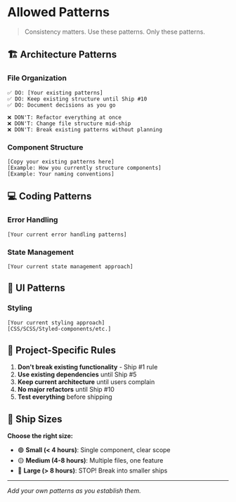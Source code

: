 # Allowed Patterns

> Consistency matters. Use these patterns. Only these patterns.

## 🏗️ Architecture Patterns

### File Organization
```
✅ DO: [Your existing patterns]
✅ DO: Keep existing structure until Ship #10
✅ DO: Document decisions as you go

❌ DON'T: Refactor everything at once
❌ DON'T: Change file structure mid-ship
❌ DON'T: Break existing patterns without planning
```

### Component Structure
```
[Copy your existing patterns here]
[Example: How you currently structure components]
[Example: Your naming conventions]
```

## 💻 Coding Patterns

### Error Handling
```
[Your current error handling patterns]
```

### State Management
```
[Your current state management approach]
```

## 🎨 UI Patterns

### Styling
```
[Your current styling approach]
[CSS/SCSS/Styled-components/etc.]
```

## 🚫 Project-Specific Rules

1. **Don't break existing functionality** - Ship #1 rule
2. **Use existing dependencies** until Ship #5
3. **Keep current architecture** until users complain
4. **No major refactors** until Ship #10
5. **Test everything** before shipping

## 📏 Ship Sizes

**Choose the right size:**
- 🟢 **Small (< 4 hours)**: Single component, clear scope
- 🟡 **Medium (4-8 hours)**: Multiple files, one feature  
- 🔴 **Large (> 8 hours)**: STOP! Break into smaller ships

---

*Add your own patterns as you establish them.*
